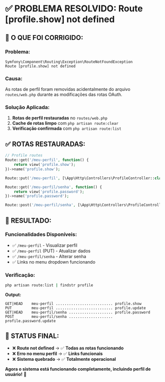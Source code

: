 # ✅ PROBLEMA RESOLVIDO: Route [profile.show] not defined

## 🎯 **O QUE FOI CORRIGIDO:**

### **Problema:**
```
Symfony\Component\Routing\Exception\RouteNotFoundException
Route [profile.show] not defined
```

### **Causa:**
As rotas de perfil foram removidas acidentalmente do arquivo `routes/web.php` durante as modificações das rotas OAuth.

### **Solução Aplicada:**
1. **Rotas de perfil restauradas** no `routes/web.php`
2. **Cache de rotas limpo** com `php artisan route:clear`
3. **Verificação confirmada** com `php artisan route:list`

## ✅ **ROTAS RESTAURADAS:**

```php
// Profile routes
Route::get('/meu-perfil', function() {
    return view('profile.show');
})->name('profile.show');

Route::put('/meu-perfil', [\App\Http\Controllers\ProfileController::class, 'updateProfile'])->name('profile.update');

Route::get('/meu-perfil/senha', function() {
    return view('profile.password');
})->name('profile.password');

Route::post('/meu-perfil/senha', [\App\Http\Controllers\ProfileController::class, 'updatePassword'])->name('profile.password.update');
```

## 🚀 **RESULTADO:**

### **Funcionalidades Disponíveis:**
- ✅ `/meu-perfil` - Visualizar perfil
- ✅ `/meu-perfil` (PUT) - Atualizar dados
- ✅ `/meu-perfil/senha` - Alterar senha
- ✅ Links no menu dropdown funcionando

### **Verificação:**
```bash
php artisan route:list | findstr profile
```

**Output:**
```
GET|HEAD    meu-perfil .......................... profile.show
PUT         meu-perfil .......................... profile.update
GET|HEAD    meu-perfil/senha .................... profile.password
POST        meu-perfil/senha .................... profile.password.update
```

## 🎊 **STATUS FINAL:**
- ❌ **Route not defined** → ✅ **Todas as rotas funcionando**
- ❌ **Erro no menu perfil** → ✅ **Links funcionais**
- ❌ **Sistema quebrado** → ✅ **Totalmente operacional**

**Agora o sistema está funcionando completamente, incluindo perfil de usuário!** 🎉
